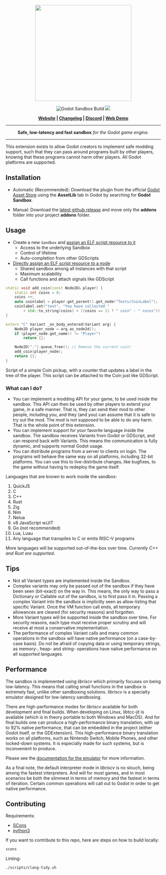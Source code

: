 <p align="center">
<img src="https://github.com/libriscv/godot-sandbox/blob/main/banner.png?raw=true" width="312px"/>
</p>
<p align="center">

<p align="center">
        <img src="https://github.com/libriscv/godot-sandbox/actions/workflows/runner.yml/badge.svg?branch=main"
            alt="Godot Sandbox Build"></a>
        <img src="https://img.shields.io/badge/Godot-4.2-%23478cbf?logo=godot-engine&logoColor=white" />
</p>

<p align = "center">
    <strong>
        <a href="https://libriscv.no">Website</a> | <a href="https://github.com/libriscv/godot-sandbox/blob/main/CHANGELOG.md">Changelog</a> | <a href="https://discord.gg/n4GcXr66X5">Discord</a> | <a href="https://gonzerelli.itch.io/demo">Web Demo</a>
    </strong>
</p>


-----

<p align = "center">
<b>Safe, low-latency and fast sandbox</b>
<i>for the Godot game engine.</i>
</p>

-----

This extension exists to allow Godot creators to implement safe modding support, such that they can pass around programs built by other players, knowing that these programs cannot harm other players. All Godot platforms are supported.


## Installation

- Automatic (Recommended): Download the plugin from the official [Godot Asset Store](.) using the **AssetLib** tab in Godot by searching for **Godot Sandbox**.

- Manual: Download the [latest github release](https://github.com/libriscv/godot-sandbox/releases/latest) and move only the **addons** folder into your project **addons** folder.

## Usage

- Create a new `Sandbox` and [assign an ELF script resource to it](https://libriscv.no/docs/godot/sandbox/#create-a-sandbox)
	- Access to the underlying Sandbox
	- Control of lifetime
	- Auto-completion from other GDScripts
- [Directly assign an ELF script resource to a node](https://libriscv.no/docs/godot/sandbox/#using-programs-directly-as-scripts)
	- Shared sandbox among all instances with that script
	- Maximum scalability
	- Call functions and attach signals like GDScript

```C++
static void add_coin(const Node2D& player) {
	static int coins = 0;
	coins ++;
	auto coinlabel = player.get_parent().get_node("Texts/CoinLabel");
	coinlabel.set("text", "You have collected "
		+ std::to_string(coins) + ((coins == 1) ? " coin" : " coins"));
}

extern "C" Variant _on_body_entered(Variant arg) {
	Node2D player_node = arg.as_node2d();
	if (player_node.get_name() != "Player")
		return {};

	Node2D(".").queue_free(); // Remove the current coin!
	add_coin(player_node);
	return {};
}
```

Script of a simple Coin pickup, with a counter that updates a label in the tree of the player. This script can be attached to the Coin just like GDScript.

### What can I do?

- You can implement a modding API for your game, to be used inside the sandbox. This API can then be used by other players to extend your game, in a safe manner. That is, they can send their mod to other people, including you, and they (and you) can assume that it is safe to try out the mod. The mod is *not supposed* to be able to do any harm. That is the whole point of this extension.
- You can implement support for your favorite language inside the sandbox. The sandbox receives Variants from Godot or GDScript, and can respond back with Variants. This means the communication is fully dynamic, and supports normal Godot usage.
- You can distribute programs from a server to clients on login. The programs will behave the same way on all platforms, including 32-bit platforms. You can use this to live-distribute changes, like bugfixes, to the game without having to redeploy the game itself.

Languages that are known to work inside the sandbox:
1. QuickJS
2. C
3. C++
4. Rust
5. Zig
6. Nim
7. Nelua
8. v8 JavaScript w/JIT
9. Go (not recommended)
10. Lua, Luau
11. Any language that transpiles to C or emits RISC-V programs

More languages will be supported out-of-the-box over time. *Currently C++ and Rust are supported.*

## Tips

- Not all Variant types are implemented inside the Sandbox.
- Complex variants may only be passed out of the sandbox if they have been seen (bit-exact) on the way in. This means, the only way to pass a Dictionary or Callable out of the sandbox, is to first pass it in. Passing a complex Variant into the sandbox is implicitly seen as allow-listing that specific Variant. Once the VM function call ends, all temporary allowances are cleared (for security reasons) and forgotten.
- More Variant types will be supported inside the sandbox over time. For security reasons, each type must receive proper scrutiny and will receive at most a conservative implementation.
- The performance of complex Variant calls and many common operations in the sandbox will have native performance (on a case-by-case basis). Do not be afraid of copying data or using temporary strings, as memory-, heap- and string- operations have native performance on all supported languages.


## Performance

The sandbox is implemented using _libriscv_ which primarily focuses on being low-latency. This means that calling small functions in the sandbox is extremely fast, unlike other sandboxing solutions. _libriscv_ is a specialty emulator designed for low-latency sandboxing.

There are high-performance modes for _libriscv_ available for both development and final builds. When developing on Linux, libtcc-jit is available (which is in theory portable to both Windows and MacOS). And for final builds one can produce a high-performance binary translation, with up to 92% native performance, that can be embedded in the project (either Godot itself, or the GDExtension). This high-performance binary translation works on all platforms, such as Nintendo Switch, Mobile Phones, and other locked-down systems. It is especially made for such systems, but is inconvenient to produce.

Please see the [documentation for the emulator](https://github.com/libriscv/libriscv) for more information.

As a final note, the default interpreter mode in _libriscv_ is no slouch, being among the fastest interpreters. And will for most games, and in most scenarios be both the slimmest in terms of memory and the fastest in terms of iteration. Certain common operations will call out to Godot in order to get native performance.


## Contributing

Requirements:
- [SCons](https://www.scons.org)
- [python3](https://www.python.org)

If you want to contribute to this repo, here are steps on how to build locally:

```sh
scons
```

Linting:

```sh
./scripts/clang-tidy.sh
```
